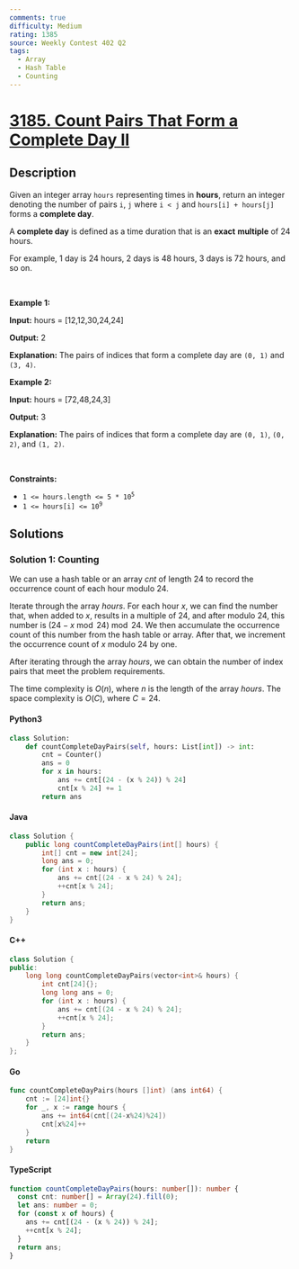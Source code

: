 ```yaml
---
comments: true
difficulty: Medium
rating: 1385
source: Weekly Contest 402 Q2
tags:
  - Array
  - Hash Table
  - Counting
---
```


<!-- problem:start -->

# [3185. Count Pairs That Form a Complete Day II](https://leetcode.com/problems/count-pairs-that-form-a-complete-day-ii)


## Description

<!-- description:start -->

<p>Given an integer array <code>hours</code> representing times in <strong>hours</strong>, return an integer denoting the number of pairs <code>i</code>, <code>j</code> where <code>i &lt; j</code> and <code>hours[i] + hours[j]</code> forms a <strong>complete day</strong>.</p>

<p>A <strong>complete day</strong> is defined as a time duration that is an <strong>exact</strong> <strong>multiple</strong> of 24 hours.</p>

<p>For example, 1 day is 24 hours, 2 days is 48 hours, 3 days is 72 hours, and so on.</p>

<p>&nbsp;</p>
<p><strong class="example">Example 1:</strong></p>

<div class="example-block">
<p><strong>Input:</strong> <span class="example-io">hours = [12,12,30,24,24]</span></p>

<p><strong>Output:</strong> <span class="example-io">2</span></p>

<p><strong>Explanation:</strong> The pairs of indices that form a complete day are <code>(0, 1)</code> and <code>(3, 4)</code>.</p>
</div>

<p><strong class="example">Example 2:</strong></p>

<div class="example-block">
<p><strong>Input:</strong> <span class="example-io">hours = [72,48,24,3]</span></p>

<p><strong>Output:</strong> <span class="example-io">3</span></p>

<p><strong>Explanation:</strong> The pairs of indices that form a complete day are <code>(0, 1)</code>, <code>(0, 2)</code>, and <code>(1, 2)</code>.</p>
</div>

<p>&nbsp;</p>
<p><strong>Constraints:</strong></p>

<ul>
	<li><code>1 &lt;= hours.length &lt;= 5 * 10<sup>5</sup></code></li>
	<li><code>1 &lt;= hours[i] &lt;= 10<sup>9</sup></code></li>
</ul>

<!-- description:end -->

## Solutions

<!-- solution:start -->

### Solution 1: Counting

We can use a hash table or an array $\textit{cnt}$ of length $24$ to record the occurrence count of each hour modulo $24$.

Iterate through the array $\textit{hours}$. For each hour $x$, we can find the number that, when added to $x$, results in a multiple of $24$, and after modulo $24$, this number is $(24 - x \bmod 24) \bmod 24$. We then accumulate the occurrence count of this number from the hash table or array. After that, we increment the occurrence count of $x$ modulo $24$ by one.

After iterating through the array $\textit{hours}$, we can obtain the number of index pairs that meet the problem requirements.

The time complexity is $O(n)$, where $n$ is the length of the array $\textit{hours}$. The space complexity is $O(C)$, where $C=24$.

<!-- tabs:start -->

#### Python3

```python
class Solution:
    def countCompleteDayPairs(self, hours: List[int]) -> int:
        cnt = Counter()
        ans = 0
        for x in hours:
            ans += cnt[(24 - (x % 24)) % 24]
            cnt[x % 24] += 1
        return ans
```

#### Java

```java
class Solution {
    public long countCompleteDayPairs(int[] hours) {
        int[] cnt = new int[24];
        long ans = 0;
        for (int x : hours) {
            ans += cnt[(24 - x % 24) % 24];
            ++cnt[x % 24];
        }
        return ans;
    }
}
```

#### C++

```cpp
class Solution {
public:
    long long countCompleteDayPairs(vector<int>& hours) {
        int cnt[24]{};
        long long ans = 0;
        for (int x : hours) {
            ans += cnt[(24 - x % 24) % 24];
            ++cnt[x % 24];
        }
        return ans;
    }
};
```

#### Go

```go
func countCompleteDayPairs(hours []int) (ans int64) {
	cnt := [24]int{}
	for _, x := range hours {
		ans += int64(cnt[(24-x%24)%24])
		cnt[x%24]++
	}
	return
}
```

#### TypeScript

```ts
function countCompleteDayPairs(hours: number[]): number {
  const cnt: number[] = Array(24).fill(0);
  let ans: number = 0;
  for (const x of hours) {
    ans += cnt[(24 - (x % 24)) % 24];
    ++cnt[x % 24];
  }
  return ans;
}
```

<!-- tabs:end -->

<!-- solution:end -->

<!-- problem:end -->

